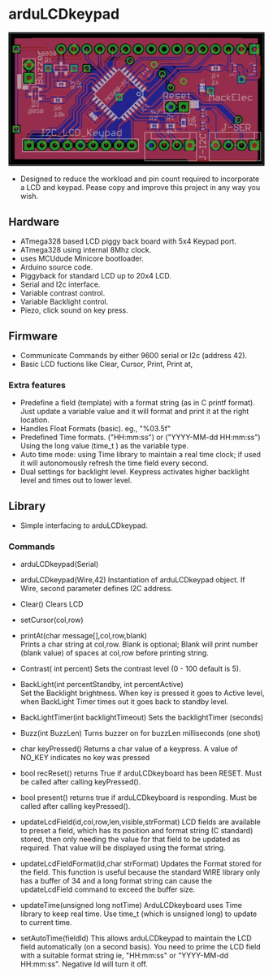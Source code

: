 # arduLCDkeypad

![arduLCDkeyboard](arduLCDkeyboard.JPG)

- Designed to reduce the workload and pin count required to incorporate a LCD and keypad.  Pease copy and improve this project in any way you wish.

## Hardware
- ATmega328 based LCD piggy back board with 5x4 Keypad port.
- ATmega328 using internal 8Mhz clock.
- uses MCUdude Minicore bootloader.
- Arduino source code.
- Piggyback for standard LCD up to 20x4 LCD.
- Serial and I2c interface.
- Variable contrast control.
- Variable Backlight control.
- Piezo, click sound on key press.

## Firmware
- Communicate Commands by either 9600 serial or I2c (address 42).
- Basic LCD fuctions like Clear, Cursor, Print, Print at,
### Extra features
- Predefine a field (template) with a format string (as in C printf format).  Just update a variable value and it will format and print it at the right location.
- Handles Float Formats (basic).  eg., "%03.5f"
- Predefined Time formats.  ("HH:mm:ss") or ("YYYY-MM-dd HH:mm:ss") Using the long value (time_t ) as the variable type.
- Auto time mode: using Time library to maintain a real time clock; if used it will autonomously refresh the time field every second.
- Dual settings for backlight level.  Keypress activates higher backlight level and times out to lower level.

## Library
- Simple interfacing to arduLCDkeypad.

### Commands

- arduLCDkeypad(Serial) 
- arduLCDkeypad(Wire,42)
Instantiation of arduLCDkeypad object.  If Wire, second parameter defines I2C address.

- Clear() 
Clears LCD
- setCursor(col,row)
- printAt(char message[],col,row,blank)  
Prints a char string at col,row. Blank is optional; Blank will print number (blank value) of spaces at col,row before printing string.
- Contrast( int percent) 
Sets the contrast level (0 - 100 default is 5).
- BackLight(int percentStandby, int percentActive)  
Set the Backlight brightness.  When key is pressed it goes to Active level, when BackLight Timer times out it goes back to standby level.
- BackLightTimer(int backlightTimeout)
Sets the backlightTimer (seconds)
- Buzz(int BuzzLen)
Turns buzzer on for buzzLen milliseconds (one shot)
- char keyPressed()
Returns a char value of a keypress.  A value of NO_KEY indicates no key was pressed
- bool recReset()
returns True if arduLCDkeyboard has been RESET. Must be called after calling keyPressed().
- bool present()
returns true if arduLCDkeyboard is responding.  Must be called after calling keyPressed().
- updateLcdField(id,col,row,len,visible,strFormat)
LCD fields are available to preset a field, which has its position and format string (C standard) stored, then only needing the value for that field to be updated as required.  That value will be displayed using the format string.
- updateLcdFieldFormat(id,char strFormat)
Updates the Format stored for the field.  This function is useful because the standard WIRE library only has a buffer of 34 and a long format string can cause the updateLcdField command to exceed the buffer size.
- updateTime(unsigned long notTime)
ArduLCDkeyboard uses Time library to keep real time.  Use time_t (which is unsigned long) to update to current time.
- setAutoTime(fieldId)
This allows arduLCDkeypad to maintain the LCD field automatically (on a second basis).  You need to prime the LCD field with a suitable format string ie, "HH:mm:ss" or "YYYY-MM-dd HH:mm:ss". Negative Id will turn it off.


